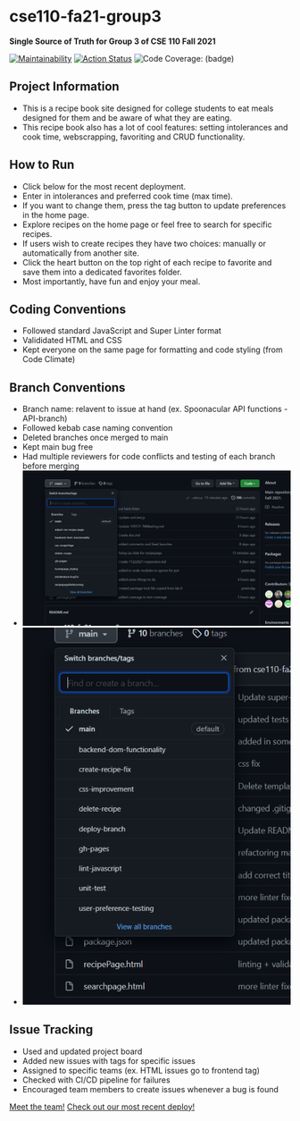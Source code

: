 # cse110-fa21-group3
**Single Source of Truth for Group 3 of CSE 110 Fall 2021**

[![Maintainability](https://api.codeclimate.com/v1/badges/17334651f5f930bb684f/maintainability)](https://codeclimate.com/github/cse110-fa21-group3/cse110-fa21-group3/maintainability)  [![Action Status](https://github.com/cse110-fa21-group3/cse110-fa21-group3/actions/workflows/super-linter.yml/badge.svg)](https://github.com/cse110-fa21-group3/cse110-fa21-group3/actions)
![Code Coverage: (badge)](https://img.shields.io/endpoint?url=https://gist.githubusercontent.com/martintsangxd/00d59204d52764d9c43a7f83d415e8a2/raw/coverage.json)

## Project Information
- This is a recipe book site designed for college students to eat meals designed for them and be aware of what they are eating.
- This recipe book also has a lot of cool features: setting intolerances and cook time, webscrapping, favoriting and CRUD functionality.

## How to Run
- Click below for the most recent deployment.
- Enter in intolerances and preferred cook time (max time).
- If you want to change them, press the tag button to update preferences in the home page.
- Explore recipes on the home page or feel free to search for specific recipes.
- If users wish to create recipes they have two choices: manually or automatically from another site.
- Click the heart button on the top right of each recipe to favorite and save them into a dedicated favorites folder.
- Most importantly, have fun and enjoy your meal.

## Coding Conventions
- Followed standard JavaScript and Super Linter format
- Valididated HTML and CSS
- Kept everyone on the same page for formatting and code styling (from Code Climate)

## Branch Conventions
- Branch name: relavent to issue at hand (ex. Spoonacular API functions - API-branch)
- Followed kebab case naming convention
- Deleted branches once merged to main
- Kept main bug free
- Had multiple reviewers for code conflicts and testing of each branch before merging
- ![Example of Branches](https://github.com/cse110-fa21-group3/cse110-fa21-group3/blob/main/admin/misc/branches.png)
- ![Example of Branches](https://github.com/cse110-fa21-group3/cse110-fa21-group3/blob/main/admin/misc/branches2.png)

## Issue Tracking
- Used and updated project board
- Added new issues with tags for specific issues
- Assigned to specific teams (ex. HTML issues go to frontend tag)
- Checked with CI/CD pipeline for failures
- Encouraged team members to create issues whenever a bug is found



[Meet the team!](https://github.com/cse110-fa21-group3/cse110-fa21-group3/blob/main/admin/team.md)
[Check out our most recent deploy!](https://notimetocook.netlify.app/)
